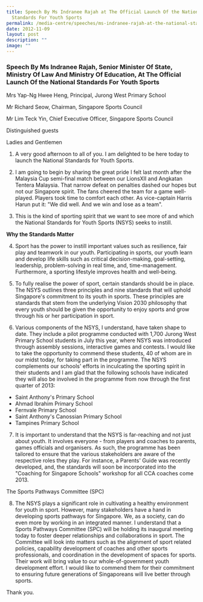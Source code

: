 ```yaml
---
title: Speech By Ms Indranee Rajah at The Official Launch Of the National
  Standards For Youth Sports
permalink: /media-centre/speeches/ms-indranee-rajah-at-the-national-standards-for-youth-sports/
date: 2012-11-09
layout: post
description: ""
image: ""
---
```

### **Speech By Ms Indranee Rajah, Senior Minister Of State, Ministry Of Law And Ministry Of Education, At The Official Launch Of the National Standards For Youth Sports**



Mrs Yap-Ng Hwee Heng, Principal, Jurong West Primary School

Mr Richard Seow, Chairman, Singapore Sports Council

Mr Lim Teck Yin, Chief Executive Officer, Singapore Sports Council

Distinguished guests

Ladies and Gentlemen

1. A very good afternoon to all of you. I am delighted to be here today to launch the National Standards for Youth Sports.

2. I am going to begin by sharing the great pride I felt last month after the Malaysia Cup semi-final match between our LionsXII and Angkatan Tentera Malaysia. That narrow defeat on penalties dashed our hopes but not our Singapore spirit. The fans cheered the team for a game well-played. Players took time to comfort each other. As vice-captain Harris Harun put it: "We did well. And we win and lose as a team".

3. This is the kind of sporting spirit that we want to see more of and which the National Standards for Youth Sports (NSYS) seeks to instill.

**Why the Standards Matter**

4. Sport has the power to instill important values such as resilience, fair play and teamwork in our youth. Participating in sports, our youth learn and develop life skills such as critical decision-making, goal-setting, leadership, problem-solving in real time, and, time-management. Furthermore, a sporting lifestyle improves health and well-being.

5. To fully realise the power of sport, certain standards should be in place. The NSYS outlines three principles and nine standards that will uphold Singapore's commitment to its youth in sports. These principles are standards that stem from the underlying Vision 2030 philosophy that every youth should be given the opportunity to enjoy sports and grow through his or her participation in sport.

6. Various components of the NSYS, I understand, have taken shape to date. They include a pilot programme conducted with 1,700 Jurong West Primary School students in July this year, where NSYS was introduced through assembly sessions, interactive games and contests. I would like to take the opportunity to commend these students, 40 of whom are in our midst today, for taking part in the programme. The NSYS complements our schools' efforts in inculcating the sporting spirit in their students and I am glad that the following schools have indicated they will also be involved in the programme from now through the first quarter of 2013:
* Saint Anthony's Primary School
* Ahmad Ibrahim Primary School
* Fernvale Primary School
* Saint Anthony's Canossian Primary School
* Tampines Primary School
7. It is important to understand that the NSYS is far-reaching and not just about youth. It involves everyone - from players and coaches to parents, games officials and organisers. As such, the programme has been tailored to ensure that the various stakeholders are aware of the respective roles they play. For instance, a Parents' Guide was recently developed, and, the standards will soon be incorporated into the "Coaching for Singapore Schools" workshop for all CCA coaches come 2013.

The Sports Pathways Committee (SPC)

8. The NSYS plays a significant role in cultivating a healthy environment for youth in sport. However, many stakeholders have a hand in developing sports pathways for Singapore. We, as a society, can do even more by working in an integrated manner. I understand that a Sports Pathways Committee (SPC) will be holding its inaugural meeting today to foster deeper relationships and collaborations in sport. The Committee will look into matters such as the alignment of sport related policies, capability development of coaches and other sports professionals, and coordination in the development of spaces for sports. Their work will bring value to our whole-of-government youth development effort. I would like to commend them for their commitment to ensuring future generations of Singaporeans will live better through sports.

Thank you.